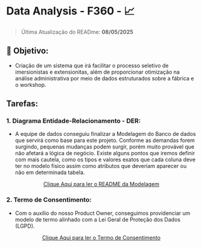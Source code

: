 # Data Analysis - F360 - 📈
> Última Atualização do READme: <b>08/05/2025</b>

## 📌 Objetivo: 
- Criação de um sistema que irá facilitar o processo seletivo de imersionistas e extensionitas, além de proporcionar otimização na análise administrativa por meio de dados estruturados sobre a fábrica e o workshop.


## Tarefas:
### 1. Diagrama Entidade-Relacionamento - DER:
- A equipe de dados conseguiu finalizar a Modelagem do Banco de dados que servirá como base para este projeto. Conforme as demandas forem surgindo, pequenas mudanças podem surgir, porém muito provável que não afetará a lógica de negócio. Existe alguns pontos que iremos definir com mais cautela, como os tipos e valores exatos que cada coluna deve ter no modelo físico assim como atributos que deveriam aparecer ou não em determinada tabela.

<div align='center'>

<a href='ModelagemF360/README.md'>Clique Aqui para ler o README da Modelagem</a>

</div>

### 2. Termo de Consentimento:
- Com o auxílio do nosso Product Owner, conseguimos providenciar um modelo de termo alinhado com a Lei Geral de Proteção dos Dados (LGPD).

<div align='center'>

<a href='TermoConsentimento/Termo_de_Consentimento_para_Tratamento_de_Dados_Pessoais.pdf'>Clique Aqui para ler o Termo de Consentimento</a>

</div>